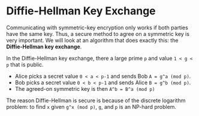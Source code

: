 # Diffie-Hellman Key Exchange

Communicating with symmetric-key encryption only works if both parties have the same key. Thus, a secure method to agree on a symmetric key is very important. We will look at an algorithm that does exactly this: the **Diffie-Hellman key exchange**.

In the Diffie-Hellman key exchange, there a large prime `p` and value `1 < g < p` that is public.

- Alice picks a secret value `0 < a < p-1` and sends Bob `A = g^a (mod p)`.
- Bob picks a secret value `0 < b < p-1` and sends Alice `B = g^b (mod p)`.
- The agreed-on symmetric key is then `A^b = B^a (mod p)`

The reason Diffie-Hellman is secure is because of the discrete logarithm problem: to find `x` given `g^x (mod p)`, `g`, and `p` is an NP-hard problem.